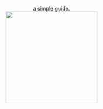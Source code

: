 <p align="center">
  a simple guide.<br>
  <img src="https://media1.giphy.com/media/v1.Y2lkPTc5MGI3NjExMHk4MGR6ZzBzMmg3c242eXIzbzAwbHI5MWp5M242NmwxeDRmNjczNSZlcD12MV9pbnRlcm5hbF9naWZfYnlfaWQmY3Q9Zw/WoWm8YzFQJg5i/giphy.webp" width=250px>
</p>
